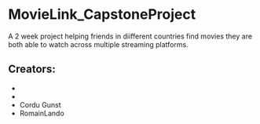 # MovieLink_CapstoneProject

A 2 week project helping friends in diifferent countries find movies they are both able to watch across multiple streaming platforms.


## Creators:
-
-
- Cordu Gunst
- RomainLando